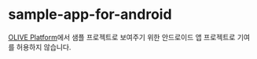 # sample-app-for-android

[OLIVE Platform](https://olive.kakao.com/project/detail/summary?p=V352RYH8OB)에서 샘플 프로젝트로 보여주기 위한 안드로이드 앱 프로젝트로 기여를 허용하지 않습니다.


